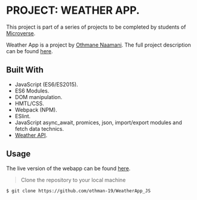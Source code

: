 # PROJECT: WEATHER APP.

This project is part of a series of projects to be completed by students of [Microverse](https://www.microverse.org/ "The Global School for Remote Software Developers!").

Weather App is a project by  [Othmane Naamani](https://github.com/othman-19). The full project description can be found [here](https://www.theodinproject.com/courses/javascript/lessons/restaurant-page).

## Built With
- JavaScript (ES6/ES2015).
- ES6 Modules.
- DOM manipulation.
- HMTL/CSS.
- Webpack (NPM).
- ESlint.
- JavaScript async_await, promices, json, import/export modules and fetch data technics.
- [Weather API](https://openweathermap.org/api).

## Usage

The live version of the webapp can be found [here](https://othman-19.github.io/WeatherApp_JS/).

> Clone the repository to your local machine

```sh
$ git clone https://github.com/othman-19/WeatherApp_JS
```